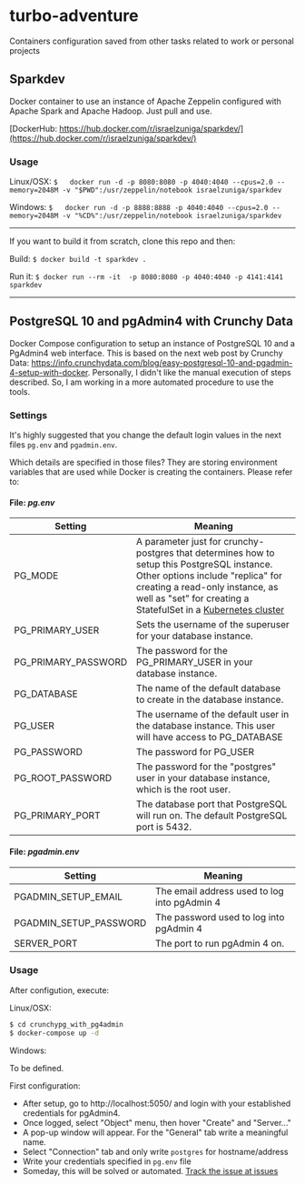 # turbo-adventure
Containers configuration saved from other tasks related to work or personal projects


## Sparkdev

Docker container to use an instance of Apache Zeppelin configured with Apache Spark and Apache Hadoop. Just pull and use.

[DockerHub: https://hub.docker.com/r/israelzuniga/sparkdev/](https://hub.docker.com/r/israelzuniga/sparkdev/)


### Usage
Linux/OSX:
`$   docker run -d -p 8080:8080 -p 4040:4040 --cpus=2.0 --memory=2048M -v "$PWD":/usr/zeppelin/notebook israelzuniga/sparkdev`

Windows:
`$   docker run -d -p 8888:8888 -p 4040:4040 --cpus=2.0 --memory=2048M -v "%CD%":/usr/zeppelin/notebook israelzuniga/sparkdev`


---
If you want to build it from scratch, clone this repo and then:

Build:
`$ docker build -t sparkdev .`



Run it:
`$ docker run --rm -it  -p 8080:8080 -p 4040:4040 -p 4141:4141 sparkdev`

---


## PostgreSQL 10 and pgAdmin4 with Crunchy Data  
Docker Compose configuration to setup an instance of PostgreSQL 10 and a PgAdmin4 web interface.
This is based on the next web post by Crunchy Data: https://info.crunchydata.com/blog/easy-postgresql-10-and-pgadmin-4-setup-with-docker. Personally, I didn't like the manual execution of steps described. So, I am working in a more automated procedure to use the tools.


### Settings

It's highly suggested that you change the default login values in the next files `pg.env` and `pgadmin.env`.

Which details are specified in those files? They are storing environment variables that are used while Docker is creating the containers. Please refer to:

#### File: *pg.env*

Setting | Meaning
-----|---------
PG_MODE | A parameter just for crunchy-postgres that determines how to setup this PostgreSQL instance.  Other options include "replica" for creating a read-only instance, as well as "set" for creating a StatefulSet in a [Kubernetes cluster](https://info.crunchydata.com/blog/deploying-postgresql-clusters-kubernetes-statefulsets)
PG_PRIMARY_USER | Sets the username of the superuser for your database instance.
PG_PRIMARY_PASSWORD | The password for the PG_PRIMARY_USER in your database instance.
PG_DATABASE | The name of the default database to create in the database instance.
PG_USER | The username of the default user in the database instance.  This user will have access to PG_DATABASE
PG_PASSWORD | The password for PG_USER
PG_ROOT_PASSWORD | The password for the "postgres" user  in your database instance, which is the root user.
PG_PRIMARY_PORT | The database port that PostgreSQL will run on.  The default PostgreSQL port is 5432.

#### File: *pgadmin.env*

Setting | Meaning
-----|---------
PGADMIN_SETUP_EMAIL | The email address used to log into pgAdmin 4
PGADMIN_SETUP_PASSWORD | The password used to log into pgAdmin 4
SERVER_PORT | The port to run pgAdmin 4 on.

### Usage
After configution, execute:

Linux/OSX:
```bash
$ cd crunchypg_with_pg4admin
$ docker-compose up -d
```

Windows:

To be defined.


First configuration:
* After setup, go to http://localhost:5050/ and login with your established credentials for pgAdmin4.
* Once logged, select "Object" menu, then hover "Create" and "Server..."
* A pop-up window will appear. For the "General" tab write a meaningful name.
* Select "Connection" tab and only write `postgres` for hostname/address
* Write your credentials specified in `pg.env` file
* Someday, this will be solved or automated. [Track the issue at issues](https://github.com/israelzuniga/turbo-adventure/issues/1)

